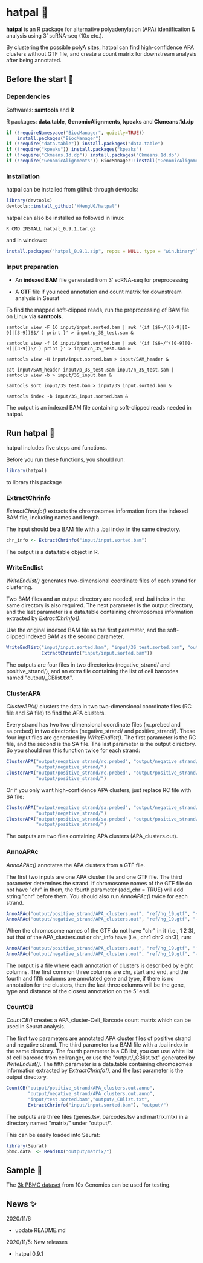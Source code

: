 # hatpal 🧢

**hatpal** is an R package for alternative polyadenylation (APA) identification & analysis using 3’ scRNA-seq (10x etc.). 

By clustering the possible polyA sites, hatpal can find high-confidence APA clusters without GTF file, and create a count matrix for downstream analysis after being annotated.



## Before the start 📰

### Dependencies

Softwares: **samtools** and **R**

R packages: **data.table**, **GenomicAlignments**, **kpeaks** and **Ckmeans.1d.dp**

```R
if (!requireNamespace("BiocManager", quietly=TRUE))
    install.packages("BiocManager")
if (!require("data.table")) install.packages("data.table")
if (!require("kpeaks")) install.packages("kpeaks")
if (!require("Ckmeans.1d.dp")) install.packages("Ckmeans.1d.dp")
if (!require("GenomicAlignments")) BiocManager::install("GenomicAlignments")
```

### Installation

hatpal can be installed from github through devtools:

```R
library(devtools)
devtools::install_github('HHengUG/hatpal')
```

hatpal can also be installed as followed in linux:

```shell
R CMD INSTALL hatpal_0.9.1.tar.gz
```

and in windows:

```R
install.packages("hatpal_0.9.1.zip", repos = NULL, type = "win.binary")
```

### Input preparation

- An **indexed BAM** file generated from 3’ scRNA-seq for preprocessing

- A **GTF** file if you need annotation and count matrix for downstream analysis in Seurat

 To find the mapped soft-clipped reads,  run the preprocessing of BAM file on Linux via **samtools**.

```shell
samtools view -F 16 input/input.sorted.bam | awk '{if ($6~/([0-9][0-9]|[3-9])S$/ ) print }' > input/p_3S_test.sam &

samtools view -f 16 input/input.sorted.bam | awk '{if ($6~/^([0-9][0-9]|[3-9])S/ ) print }' > input/n_3S_test.sam &

samtools view -H input/input.sorted.bam > input/SAM_header &

cat input/SAM_header input/p_3S_test.sam input/n_3S_test.sam | samtools view -b > input/3S_input.bam &

samtools sort input/3S_test.bam > input/3S_input.sorted.bam &

samtools index -b input/3S_input.sorted.bam &
```

The output is an indexed BAM file containing soft-clipped reads needed in hatpal.



## Run hatpal 🚴

hatpal includes five steps and functions.

Before you run these functions, you should run:

```R
library(hatpal)
```

to library this package

### ExtractChrinfo

*ExtractChrinfo()* extracts the chromosomes information from the indexed BAM file, including names and length.

The input should be a BAM file with a .bai index in the same directory.

```R
chr_info <- ExtractChrinfo("input/input.sorted.bam")
```

The output is a data.table object in R.

### WriteEndlist

*WriteEndlist()* generates two-dimensional coordinate files of each strand for clustering.

Two BAM files and an output directory are needed, and .bai index in the same directory is also required. The next parameter is the output directory, and the last parameter is a data.table containing chromosomes information extracted by *ExtractChrinfo()*.

Use the original indexed BAM file as the first parameter, and the soft-clipped indexed BAM as the second parameter.

```R
WriteEndlist("input/input.sorted.bam", "input/3S_test.sorted.bam", "output/", 
             ExtractChrinfo("input/input.sorted.bam"))
```

The outputs are four files in two directories (negative_strand/ and positive_strand/), and an extra file containing the list of cell barcodes named "output/_CBlist.txt".

### ClusterAPA

*ClusterAPA()* clusters the data in two two-dimensional coordinate files (RC file and SA file) to find the APA clusters.

Every strand has two two-dimensional coordinate files (rc.prebed and sa.prebed) in two directories (negative_strand/ and positive_strand/). These four input files  are  generated by *WriteEndlist()*. The first parameter is the RC file, and the second is the SA file. The last parameter is the output directory. So you should run this function twice for each strand:

```R
ClusterAPA("output/negative_strand/rc.prebed", "output/negative_strand/sa.prebed", 
           "output/negative_strand/")
ClusterAPA("output/positive_strand/rc.prebed", "output/positive_strand/sa.prebed", 
           "output/positive_strand/")
```

Or if you only want high-confidence APA clusters, just replace RC file with SA file:

```R
ClusterAPA("output/negative_strand/sa.prebed", "output/negative_strand/sa.prebed", 
           "output/negative_strand/")
ClusterAPA("output/positive_strand/sa.prebed", "output/positive_strand/sa.prebed", 
           "output/positive_strand/")
```

The outputs are two files containing APA clusters (APA_clusters.out).

### AnnoAPAc

*AnnoAPAc()* annotates the APA clusters from a GTF file.

The first two inputs are  one APA cluster file and one GTF file. The third parameter determines the strand. If chromosome names of the GTF file do not have "chr" in them, the fourth parameter (add_chr = TRUE) will add string "chr" before them. You should also run *AnnoAPAc()* twice for each strand.

```R
AnnoAPAc("output/positive_strand/APA_clusters.out", "ref/hg_19.gtf", "+")
AnnoAPAc("output/negative_strand/APA_clusters.out", "ref/hg_19.gtf", "-")
```

When the chromosome names of the GTF do not have "chr" in it (i.e., 1 2 3), but that of the APA_clusters.out or chr_info have (i.e., chr1 chr2 chr3), run:

```R
AnnoAPAc("output/positive_strand/APA_clusters.out", "ref/hg_19.gtf", "+", add_chr = TRUE)
AnnoAPAc("output/negative_strand/APA_clusters.out", "ref/hg_19.gtf", "-", add_chr = TRUE)
```

The output is a file where each annotation of clusters is described by eight columns. The first common three columns are chr, start and end, and the fourth and fifth columns are annotated gene and type, if there is no annotation for the clusters, then the last three columns will be the gene, type and distance of the closest annotation on the 5' end.

### CountCB

*CountCB()* creates a APA_cluster-Cell_Barcode count matrix which can be used in Seurat analysis.

The first two parameters are annotated APA cluster files of positive strand and negative strand. The third parameter is a BAM file with a .bai index in the same directory. The fourth parameter is a CB list, you can use white list of cell barcode from cellranger, or  use the "output/_CBlist.txt" generated by *WriteEndlist()*. The fifth parameter is a data.table containing chromosomes information extracted by *ExtractChrinfo(),* and the last parameter is the output directory.

```R
CountCB("output/positive_strand/APA_clusters.out.anno", 
        "output/negative_strand/APA_clusters.out.anno", 
        "input/test.sorted.bam","output/_CBlist.txt", 
        ExtractChrinfo("input/input.sorted.bam"), "output/")
```

The outputs are three files (genes.tsv, barcodes.tsv and martrix.mtx) in a directory named "matrix/" under "output/". 

This can be easily loaded into Seurat:

```R
library(Seurat)
pbmc.data  <- Read10X("output/matrix/")
```



## Sample 🎥

The [3k PBMC dataset](https://support.10xgenomics.com/single-cell-gene-expression/datasets/1.0.0/pbmc3k) from 10x Genomics can be used for testing.



## News ✨

2020/11/6

- update README.md

2020/11/5: New releases

- hatpal 0.9.1

